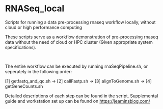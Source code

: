 # RNASeq_local
Scripts for running a data pre-processing rnaseq workflow locally, without cloud or high performance computing

These scripts serve as a workflow demonstration of pre-processing rnaseq data without the need of cloud or HPC cluster (Given appropriate system specifications). 

&nbsp; 

The entire workflow can be executed by running rnaSeqPipeline.sh, or seperately in the following order:

[1] getfastq_and_qc.sh  ->
[2] callFastp.sh  ->
[3] alignToGenome.sh  ->
[4] getGeneCounts.sh
&nbsp; 

Detailed descriptions of each step can be found in the script. Supplemental guide and workstation set up can be found on https://jeaminsblog.com/

